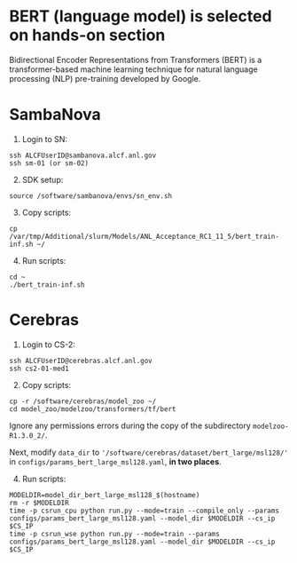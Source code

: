 # BERT (language model) is selected on hands-on section

Bidirectional Encoder Representations from Transformers (BERT) is a transformer-based machine learning technique for natural language processing (NLP) pre-training developed by Google.


# SambaNova

1. Login to SN:  
```
ssh ALCFUserID@sambanova.alcf.anl.gov 
ssh sm-01 (or sm-02)
```

2. SDK setup:  
```
source /software/sambanova/envs/sn_env.sh
```

3. Copy scripts:  
```
cp /var/tmp/Additional/slurm/Models/ANL_Acceptance_RC1_11_5/bert_train-inf.sh ~/
```

4. Run scripts:  
```
cd ~
./bert_train-inf.sh
```


# Cerebras

1. Login to CS-2:  
```
ssh ALCFUserID@cerebras.alcf.anl.gov 
ssh cs2-01-med1
```

2. Copy scripts:  
```
cp -r /software/cerebras/model_zoo ~/  
cd model_zoo/modelzoo/transformers/tf/bert  
```
Ignore any permissions errors during the copy of the subdirectory `modelzoo-R1.3.0_2/`.


Next, modify `data_dir` to `'/software/cerebras/dataset/bert_large/msl128/'` in `configs/params_bert_large_msl128.yaml`, **in two places**.

4. Run scripts:  
```
MODELDIR=model_dir_bert_large_msl128_$(hostname)  
rm -r $MODELDIR  
time -p csrun_cpu python run.py --mode=train --compile_only --params configs/params_bert_large_msl128.yaml --model_dir $MODELDIR --cs_ip $CS_IP  
time -p csrun_wse python run.py --mode=train --params configs/params_bert_large_msl128.yaml --model_dir $MODELDIR --cs_ip $CS_IP
```

